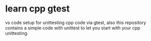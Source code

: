 # learn cpp gtest
 vs code setup for unittesting cpp code via gtest, also this repository contains a simple code with unittest to let you start with your cpp unittesting.
